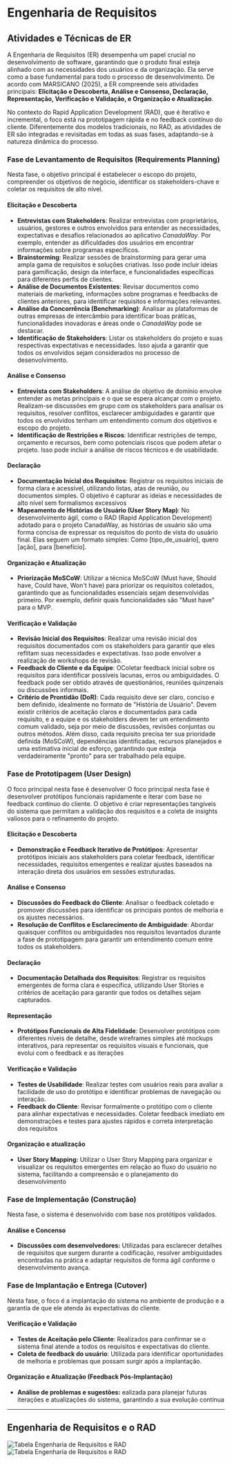# Engenharia de Requisitos

## Atividades e Técnicas de ER

A Engenharia de Requisitos (ER) desempenha um papel crucial no desenvolvimento de software, garantindo que o produto final esteja alinhado com as necessidades dos usuários e da organização. Ela serve como a base fundamental para todo o processo de desenvolvimento. De acordo com MARSICANO (2025), a ER compreende seis atividades principais: **Elicitação e Descoberta, Análise e Consenso, Declaração, Representação, Verificação e Validação, e Organização e Atualização**.

No contexto do Rapid Application Development (RAD), que é iterativo e incremental, o foco está na prototipagem rápida e no feedback contínuo do cliente. Diferentemente dos modelos tradicionais, no RAD, as atividades de ER são integradas e revisitadas em todas as suas fases, adaptando-se à natureza dinâmica do processo.

### Fase de Levantamento de Requisitos (Requirements Planning)

Nesta fase, o objetivo principal é estabelecer o escopo do projeto, compreender os objetivos de negócio, identificar os stakeholders-chave e coletar os requisitos de alto nível.

#### Elicitação e Descoberta

- **Entrevistas com Stakeholders**: Realizar entrevistas com proprietários, usuários, gestores e outros envolvidos para entender as necessidades, expectativas e desafios relacionados ao aplicativo *CanadaWay*. Por exemplo, entender as dificuldades dos
usuários em encontrar informações sobre programas específicos.
- **Brainstorming**: Realizar sessões de brainstorming para gerar uma ampla gama de requisitos e soluções criativas. Isso pode incluir ideias para gamificação, design da
interface, e funcionalidades específicas para diferentes perfis de clientes.
- **Análise de Documentos Existentes**: Revisar documentos como materiais de marketing, informações sobre programas e feedbacks de clientes anteriores, para identificar requisitos e informações relevantes.
- **Análise da Concorrência (Benchmarking)**: Analisar as plataformas de outras
empresas de intercâmbio para identificar boas práticas, funcionalidades inovadoras e
áreas onde o *CanadaWay* pode se destacar.
- **Identificação de Stakeholders**: Listar os stakeholders do projeto e suas respectivas
expectativas e necessidades. Isso ajuda a garantir que todos os envolvidos sejam
considerados no processo de desenvolvimento.

#### Análise e Consenso

- **Entrevista com Stakeholders**: A análise de objetivo de domínio envolve entender as
metas principais e o que se espera alcançar com o projeto. Realizam-se discussões em
grupo com os stakeholders para analisar os requisitos, resolver conflitos, esclarecer
ambiguidades e garantir que todos os envolvidos tenham um entendimento comum
dos objetivos e escopo do projeto.
- **Identificação de Restrições e Riscos**: Identificar restrições de tempo, orçamento e
recursos, bem como potenciais riscos que podem afetar o projeto. Isso pode incluir a
análise de riscos técnicos e de usabilidade.

#### Declaração

- **Documentação Inicial dos Requisitos**: Registrar os requisitos iniciais de forma clara
e acessível, utilizando listas, atas de reunião, ou documentos simples. O objetivo é
capturar as ideias e necessidades de alto nível sem formalismos excessivos
- **Mapeamento de Histórias de Usuário (User Story Map)**: No desenvolvimento
ágil, como o RAD (Rapid Application Development) adotado para o projeto
CanadaWay, as histórias de usuário são uma forma concisa de expressar os requisitos
do ponto de vista do usuário final. Elas seguem um formato simples: Como [tipo_de_usuário], quero [ação], para [benefício].

#### Organização e Atualização

- **Priorização MoSCoW**:  Utilizar a técnica MoSCoW (Must have, Should have, Could
have, Won't have) para priorizar os requisitos coletados, garantindo que as
funcionalidades essenciais sejam desenvolvidas primeiro. Por exemplo, definir quais
funcionalidades são "Must have" para o MVP.

#### Verificação e Validação

- **Revisão Inicial dos Requisitos**: Realizar uma revisão inicial dos requisitos
documentados com os stakeholders para garantir que eles reflitam suas necessidades e
expectativas. Isso pode envolver a realização de workshops de revisão.
- **Feedback do Cliente e da Equipe**: OColetar feedback inicial sobre os requisitos para
identificar possíveis lacunas, erros ou ambiguidades. O feedback pode ser obtido
através de questionários, reuniões quinzenais ou discussões informais.
- **Critério de Prontidão (DoR)**: Cada requisito deve ser claro,
conciso e bem definido, idealmente no formato de "História de Usuário". Devem
existir critérios de aceitação claros e documentados para cada requisito, e a equipe e
os stakeholders devem ter um entendimento comum validado, seja por meio de
discussões, revisões conjuntas ou outros métodos. Além disso, cada requisito precisa
ter sua prioridade definida (MoSCoW), dependências identificadas, recursos
planejados e uma estimativa inicial de esforço, garantindo que esteja verdadeiramente
"pronto" para ser trabalhado pela equipe.

### Fase de Prototipagem (User Design)

O foco principal nesta fase é desenvolver O foco principal nesta fase é desenvolver protótipos funcionais rapidamente e iterar com base
no feedback contínuo do cliente. O objetivo é criar representações tangíveis do sistema que permitam a validação dos requisitos e a coleta de insights valiosos para o refinamento do projeto.

#### Elicitação e Descoberta

- **Demonstração e Feedback Iterativo de Protótipos**: Apresentar protótipos iniciais
aos stakeholders para coletar feedback, identificar necessidades, requisitos
emergentes e realizar ajustes baseados na interação direta dos usuários em sessões
estruturadas.

#### Análise e Consenso

- **Discussões do Feedback do Cliente**: Analisar o feedback coletado e promover
discussões para identificar os principais pontos de melhoria e os ajustes necessários.
- **Resolução de Conflitos e Esclarecimento de Ambiguidade**: Abordar quaisquer
conflitos ou ambiguidades nos requisitos levantados durante a fase de prototipagem
para garantir um entendimento comum entre todos os stakeholders.

#### Declaração

- **Documentação Detalhada dos Requisitos**: Registrar os requisitos emergentes de
forma clara e específica, utilizando User Stories e critérios de aceitação para garantir
que todos os detalhes sejam capturados.

#### Representação

- **Protótipos Funcionais de Alta Fidelidade**: Desenvolver protótipos com diferentes
níveis de detalhe, desde wireframes simples até mockups interativos, para representar
os requisitos visuais e funcionais, que evolui com o feedback e as iterações

#### Verificação e Validação

- **Testes de Usabilidade**: Realizar testes com usuários reais para avaliar a facilidade de
uso do protótipo e identificar problemas de navegação ou interação.
- **Feedback do Cliente**: Revisar formalmente o protótipo com o cliente para alinhar
expectativas e necessidades. Coletar feedback imediato em demonstrações e testes
para ajustes rápidos e correta interpretação dos requisitos

#### Organização e atualização

- **User Story Mapping:** Utilizar o User Story Mapping para organizar e visualizar os
requisitos emergentes em relação ao fluxo do usuário no sistema, facilitando a
compreensão e o planejamento do desenvolvimento

### Fase de Implementação (Construção)

Nesta fase, o sistema é desenvolvido com base nos protótipos validados.

#### Análise e Concenso

- **Discussões com desenvolvedores:** Utilizadas para esclarecer detalhes de requisitos
que surgem durante a codificação, resolver ambiguidades encontradas na prática e
adaptar requisitos de forma ágil conforme o desenvolvimento avança.

### Fase de Implantação e Entrega (Cutover)

Nesta fase, o foco é a implantação do sistema no ambiente de produção e a garantia de que ele
atenda às expectativas do cliente.

#### Verificação e Validação

- **Testes de Aceitação pelo Cliente**: Realizados para confirmar se o sistema final atende a todos os requisitos e expectativas do cliente.
- **Coleta de feedback do usuário**: Utilizada para identificar oportunidades de melhoria
e problemas que possam surgir após a implantação.

#### Organização e Atualização (Feedback Pós-Implantação)

- **Análise de problemas e sugestões:** ealizada para planejar futuras iterações e
atualizações do sistema, garantindo a sua evolução contínua

---

## Engenharia de Requisitos e o RAD

![Tabela Engenharia de Requisitos e RAD](images/tabelaER-RAD.png)
![Tabela Engenharia de Requisitos e RAD](images/tabelaER-RAD2.png)
